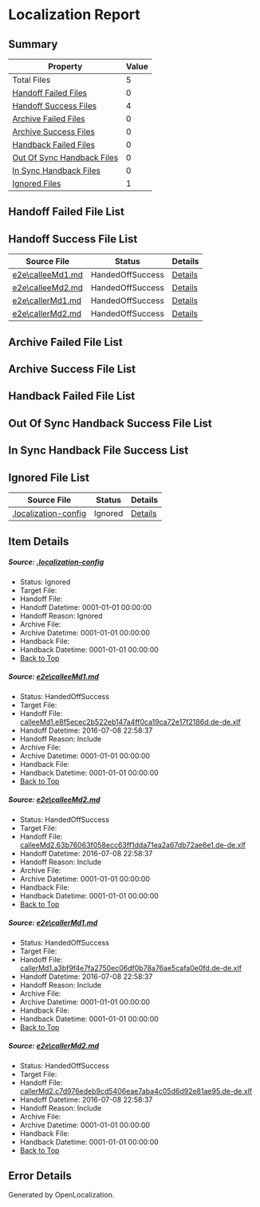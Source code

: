# <a name='report-top'></a> Localization Report

## Summary
 Property | Value 
 -------- | ----- 
 Total Files | 5
[ Handoff Failed Files ](#handoff-failed-list)| 0
[ Handoff Success Files ](#handoff-success-list)| 4
[ Archive Failed Files ](#archive-failed-list)| 0
[ Archive Success Files ](#archive-success-list)| 0
[ Handback Failed Files ](#handback-failed-list)| 0
[ Out Of Sync Handback Files ](#outofsync-handback-success-list)| 0
[ In Sync Handback Files ](#insync-handback-success-list)| 0
[ Ignored Files ](#ignored-list)| 1

## <a name='handoff-failed-list'></a> Handoff Failed File List

## <a name='handoff-success-list'></a> Handoff Success File List
 Source File | Status | Details 
 ----------- | ------ | ------- 
 [e2e\calleeMd1.md](https://github.com/OpenLocalizationTestOrg/oltest/blob/92166e3e3626ceb4b8884c7bad9b8f1ef28bcd9b/e2e/calleeMd1.md) | HandedOffSuccess | [Details](#93c5b7be2907bf735371c4638dc43c4d50ac8a9c1)
 [e2e\calleeMd2.md](https://github.com/OpenLocalizationTestOrg/oltest/blob/92166e3e3626ceb4b8884c7bad9b8f1ef28bcd9b/e2e/calleeMd2.md) | HandedOffSuccess | [Details](#45fa918fb195be4474b7eeda4e83c48c11a57a432)
 [e2e\callerMd1.md](https://github.com/OpenLocalizationTestOrg/oltest/blob/92166e3e3626ceb4b8884c7bad9b8f1ef28bcd9b/e2e/callerMd1.md) | HandedOffSuccess | [Details](#d2f2d2304d32666518231b05ac9af61ad562154d3)
 [e2e\callerMd2.md](https://github.com/OpenLocalizationTestOrg/oltest/blob/92166e3e3626ceb4b8884c7bad9b8f1ef28bcd9b/e2e/callerMd2.md) | HandedOffSuccess | [Details](#37fc72ee9652e5239cdea7d7e0e7e9b395a67afc4)

## <a name='archive-failed-list'></a> Archive Failed File List

## <a name='archive-success-list'></a> Archive Success File List

## <a name='handback-failed-list'></a> Handback Failed File List

## <a name='outofsync-handback-success-list'></a> Out Of Sync Handback Success File List

## <a name='insync-handback-success-list'></a> In Sync Handback File Success List

## <a name='ignored-list'></a> Ignored File List
 Source File | Status | Details 
 ----------- | ------ | ------- 
 [.localization-config](https://github.com/OpenLocalizationTestOrg/oltest/blob/92166e3e3626ceb4b8884c7bad9b8f1ef28bcd9b/.localization-config) | Ignored | [Details](#3d4f252ac210baf56311d7e97dcc2db10974dbd20)

## Item Details
##### <a name='3d4f252ac210baf56311d7e97dcc2db10974dbd20'></a> Source: [.localization-config](https://github.com/OpenLocalizationTestOrg/oltest/blob/92166e3e3626ceb4b8884c7bad9b8f1ef28bcd9b/.localization-config)
* Status: Ignored
* Target File: 
* Handoff File: 
* Handoff Datetime: 0001-01-01 00:00:00
* Handoff Reason: Ignored
* Archive File: 
* Archive Datetime: 0001-01-01 00:00:00
* Handback File: 
* Handback Datetime: 0001-01-01 00:00:00
* [Back to Top](#report-top)

##### <a name='93c5b7be2907bf735371c4638dc43c4d50ac8a9c1'></a> Source: [e2e\calleeMd1.md](https://github.com/OpenLocalizationTestOrg/oltest/blob/92166e3e3626ceb4b8884c7bad9b8f1ef28bcd9b/e2e/calleeMd1.md)
* Status: HandedOffSuccess
* Target File: 
* Handoff File: [calleeMd1.e8f5ecec2b522eb147a4ff0ca19ca72e17f2186d.de-de.xlf](https://github.com/OpenLocalizationTestOrg/olhandoff-e2e/blob/cd5bc7bdfc4a1f5b3f598f7f44eefd1812c79461/ol-handoff/OpenLocalizationTestOrg/oltest-dede-fly/ci/ht/calleeMd1.e8f5ecec2b522eb147a4ff0ca19ca72e17f2186d.de-de.xlf)
* Handoff Datetime: 2016-07-08 22:58:37
* Handoff Reason: Include
* Archive File: 
* Archive Datetime: 0001-01-01 00:00:00
* Handback File: 
* Handback Datetime: 0001-01-01 00:00:00
* [Back to Top](#report-top)

##### <a name='45fa918fb195be4474b7eeda4e83c48c11a57a432'></a> Source: [e2e\calleeMd2.md](https://github.com/OpenLocalizationTestOrg/oltest/blob/92166e3e3626ceb4b8884c7bad9b8f1ef28bcd9b/e2e/calleeMd2.md)
* Status: HandedOffSuccess
* Target File: 
* Handoff File: [calleeMd2.63b76063f058ecc63ff1dda71ea2a67db72ae6e1.de-de.xlf](https://github.com/OpenLocalizationTestOrg/olhandoff-e2e/blob/cd5bc7bdfc4a1f5b3f598f7f44eefd1812c79461/ol-handoff/OpenLocalizationTestOrg/oltest-dede-fly/ci/ht/calleeMd2.63b76063f058ecc63ff1dda71ea2a67db72ae6e1.de-de.xlf)
* Handoff Datetime: 2016-07-08 22:58:37
* Handoff Reason: Include
* Archive File: 
* Archive Datetime: 0001-01-01 00:00:00
* Handback File: 
* Handback Datetime: 0001-01-01 00:00:00
* [Back to Top](#report-top)

##### <a name='d2f2d2304d32666518231b05ac9af61ad562154d3'></a> Source: [e2e\callerMd1.md](https://github.com/OpenLocalizationTestOrg/oltest/blob/92166e3e3626ceb4b8884c7bad9b8f1ef28bcd9b/e2e/callerMd1.md)
* Status: HandedOffSuccess
* Target File: 
* Handoff File: [callerMd1.a3bf9f4e7fa2750ec06df0b78a76ae5cafa0e0fd.de-de.xlf](https://github.com/OpenLocalizationTestOrg/olhandoff-e2e/blob/cd5bc7bdfc4a1f5b3f598f7f44eefd1812c79461/ol-handoff/OpenLocalizationTestOrg/oltest-dede-fly/ci/ht/callerMd1.a3bf9f4e7fa2750ec06df0b78a76ae5cafa0e0fd.de-de.xlf)
* Handoff Datetime: 2016-07-08 22:58:37
* Handoff Reason: Include
* Archive File: 
* Archive Datetime: 0001-01-01 00:00:00
* Handback File: 
* Handback Datetime: 0001-01-01 00:00:00
* [Back to Top](#report-top)

##### <a name='37fc72ee9652e5239cdea7d7e0e7e9b395a67afc4'></a> Source: [e2e\callerMd2.md](https://github.com/OpenLocalizationTestOrg/oltest/blob/92166e3e3626ceb4b8884c7bad9b8f1ef28bcd9b/e2e/callerMd2.md)
* Status: HandedOffSuccess
* Target File: 
* Handoff File: [callerMd2.c7d976edeb9cd5406eae7aba4c05d6d92e81ae95.de-de.xlf](https://github.com/OpenLocalizationTestOrg/olhandoff-e2e/blob/cd5bc7bdfc4a1f5b3f598f7f44eefd1812c79461/ol-handoff/OpenLocalizationTestOrg/oltest-dede-fly/ci/ht/callerMd2.c7d976edeb9cd5406eae7aba4c05d6d92e81ae95.de-de.xlf)
* Handoff Datetime: 2016-07-08 22:58:37
* Handoff Reason: Include
* Archive File: 
* Archive Datetime: 0001-01-01 00:00:00
* Handback File: 
* Handback Datetime: 0001-01-01 00:00:00
* [Back to Top](#report-top)


## Error Details

Generated by OpenLocalization.
